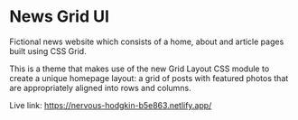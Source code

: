 # News Grid UI

Fictional news website which consists of a home, about and article pages built using CSS Grid.

This is a theme that makes use of the new Grid Layout CSS module to create a unique homepage layout: a grid of posts with featured photos that are appropriately aligned into rows and columns.

Live link: https://nervous-hodgkin-b5e863.netlify.app/

